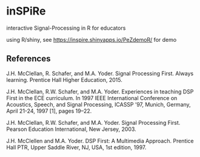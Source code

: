 # inSPiRe
interactive Signal-Processing in R for educators

using R/shiny, see https://inspire.shinyapps.io/PeZdemoR/ for demo

## References

J.H. McClellan, R. Schafer, and M.A. Yoder. Signal Processing First. Always
learning. Prentice Hall Higher Education, 2015.

J.H. McClellan, R.W. Schafer, and M.A. Yoder. Experiences in teaching DSP
First in the ECE curriculum. In 1997 IEEE International Conference on
Acoustics, Speech, and Signal Processing, ICASSP ’97, Munich, Germany, April
21-24, 1997 [1], pages 19–22.

J.H. McClellan, R.W. Schafer, and M.A. Yoder. Signal Processing First. Pearson
Education International, New Jersey, 2003.

J.H. McClellen and M.A. Yoder. DSP First: A Multimedia Approach. Prentice
Hall PTR, Upper Saddle River, NJ, USA, 1st edition, 1997.
